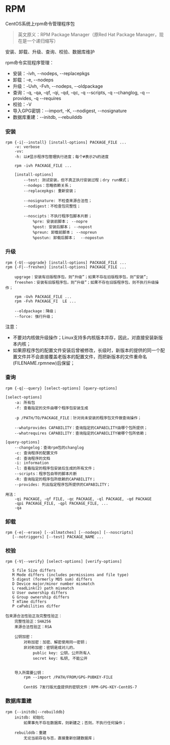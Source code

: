 # RPM

CentOS系统上rpm命令管理程序包

> 英文原义：RPM Package Manager（原Red Hat Package Manager，现在是一个递归缩写）

安装、卸载、升级、查询、校验、数据库维护

rpm命令实现程序管理：

- 安装：-ivh, --nodeps, --replacepkgs
- 卸载：-e, --nodeps
- 升级：-Uvh, -Fvh, --nodeps, --oldpackage
- 查询：-q, -qa, -qf, -qi, -qd, -qc, -q --scripts, -q --changlog, -q --provides, -q --requires
- 校验：-V
- 导入GPG密钥：--import, -K, --nodigest, --nosignature
- 数据库重建：--initdb, --rebuilddb

### 安装
```
rpm {-i|--install} [install-options] PACKAGE_FILE ...
	-v: verbose
	-vv:
	-h: 以#显示程序包管理执行进度；每个#表示2%的进度

	rpm -ivh PACKAGE_FILE ...

	[install-options]
    	--test: 测试安装，但不真正执行安装过程；dry run模式；
    	--nodeps：忽略依赖关系；
    	--replacepkgs: 重新安装；

    	--nosignature: 不检查来源合法性；
    	--nodigest：不检查包完整性；

    	--noscipts：不执行程序包脚本片断；
    		%pre: 安装前脚本； --nopre
    		%post: 安装后脚本； --nopost
    		%preun: 卸载前脚本； --nopreun
    		%postun: 卸载后脚本；  --nopostun
```
### 升级

```
rpm {-U|--upgrade} [install-options] PACKAGE_FILE ...
rpm {-F|--freshen} [install-options] PACKAGE_FILE ...

	upgrage：安装有旧版程序包，则“升级”；如果不存在旧版程序包，则“安装”;
	freeshen：安装有旧版程序包，则“升级”；如果不存在旧版程序包，则不执行升级操作；

	rpm -Uvh PACKAGE_FILE ...
	rpm -Fvh PACKAGE_FI  LE ...

	--oldpackage：降级；
	--force: 强行升级；
```
注意：
-  不要对内核做升级操作；Linux支持多内核版本并存，因此，对直接安装新版本内核；
-  如果原程序包的配置文件安装后曾被修改，长级时，新版本的提供的同一个配置文件并不会直接覆盖老版本的配置文件，而把新版本的文件重命名(FILENAME.rpmnew)后保留；

### 查询

```
rpm {-q|--query} [select-options] [query-options]

[select-options]
	-a: 所有包
	-f: 查看指定的文件由哪个程序包安装生成

	-p /PATH/TO/PACKAGE_FILE：针对尚未安装的程序包文件做查询操作；

	--whatprovides CAPABILITY：查询指定的CAPABILITY由哪个包所提供；
	--whatrequires CAPABILITY：查询指定的CAPABILITY被哪个包所依赖；

[query-options]
	--changelog：查询rpm包的changlog
	-c: 查询程序的配置文件
	-d: 查询程序的文档
	-i: information
	-l: 查看指定的程序包安装后生成的所有文件；
	--scripts：程序包自带的脚本片断
	-R: 查询指定的程序包所依赖的CAPABILITY；
	--provides: 列出指定程序包所提供的CAPABILITY；

用法：
	-qi PACKAGE, -qf FILE, -qc PACKAGE, -ql PACKAGE, -qd PACKAGE
	-qpi PACKAGE_FILE, -qpl PACKAGE_FILE, ...
	-qa
```

### 卸载

```
rpm {-e|--erase} [--allmatches] [--nodeps] [--noscripts]
   [--notriggers] [--test] PACKAGE_NAME ...
```

### 校验
```
rpm {-V|--verify} [select-options] [verify-options]

   S file Size differs
   M Mode differs (includes permissions and file type)
   5 digest (formerly MD5 sum) differs
   D Device major/minor number mismatch
   L readLink(2) path mismatch
   U User ownership differs
   G Group ownership differs
   T mTime differs
   P caPabilities differ
```
	包来源合法性验正及完整性验正：
		完整性验正：SHA256
		来源合法性验正：RSA

		公钥加密：
			对称加密：加密、解密使用同一密钥；
			非对称加密：密钥是成对儿的，
				public key: 公钥，公开所有人
				secret key: 私钥, 不能公开


		导入所需要公钥：
			rpm --import /PATH/FROM/GPG-PUBKEY-FILE

			CentOS 7发行版光盘提供的密钥文件：RPM-GPG-KEY-CentOS-7

### 数据库重建
```
rpm {--initdb|--rebuilddb}
	initdb: 初始化
		如果事先不存在数据库，则新建之；否则，不执行任何操作；

	rebuilddb：重建
		无论当前存在与否，直接重新创建数据库；
```
